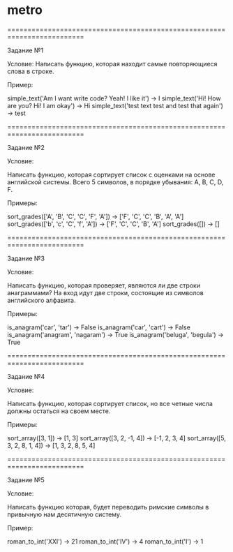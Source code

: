 # metro

=========================================================================

Задание №1

Условие:
Написать функцию, которая находит самые повторяющиеся слова в строке.

Пример:

simple_text('Am I want write code? Yeah! I like it') → I
simple_text('Hi! How are you? Hi! I am okay') → Hi
simple_text('test text test and test that again') → test


=========================================================================

Задание №2

Условие:

Написать функцию, которая сортирует список с оценками на основе английской системы.
Всего 5 символов, в порядке убывания: A, B, C, D, F.

Примеры:

sort_grades(['A', 'B', 'C', 'C', 'F', 'A']) -> ['F', 'C', 'C', 'B', 'A', 'A']
sort_grades(['b', 'c', 'C', 'f', 'A']) -> ['F', 'C', 'C', 'B', 'A']
sort_grades([]) -> []


=========================================================================

Задание №3

Условие:

Написать функцию, которая проверяет, являются ли две строки анаграммами?
На вход идут две строки, состоящие из символов английского алфавита.

Примеры:

is_anagram('car', 'tar') -> False
is_anagram('car', 'cart') -> False
is_anagram('anagram', 'nagaram') -> True
is_anagram('beluga', 'begula') -> True


=========================================================================

Задание №4

Условие:

Написать функцию, которая сортирует список, но все четные числа должны остаться на своем месте.

Примеры:

sort_array([3, 1]) -> [1, 3]
sort_array([3, 2, -1, 4]) -> [-1, 2, 3, 4]
sort_array([5, 3, 2, 8, 1, 4]) -> [1, 3, 2, 8, 5, 4]


=========================================================================

Задание №5

Условие:

Написать функцию которая, будет переводить римские символы в привычную нам десятичную систему.

Пример:

roman_to_int('XXI') -> 21
roman_to_int('IV') -> 4
roman_to_int('I') -> 1

